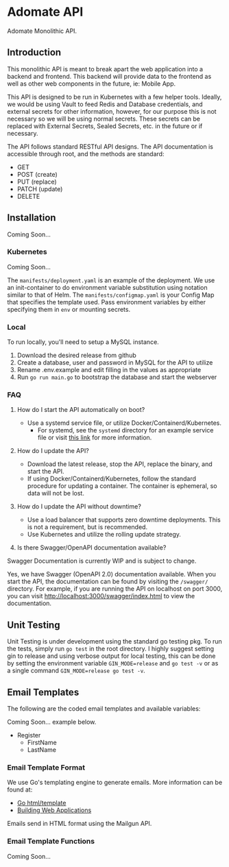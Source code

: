 # Adomate API

Adomate Monolithic API.

## Introduction

This monolithic API is meant to break apart the web application into a backend and frontend.  This backend will provide data to the frontend as well as other web components in the future, ie: Mobile App.

This API is designed to be run in Kubernetes with a few helper tools. Ideally, we would be using Vault to feed Redis and Database credentials, and external secrets for other information, however, for our purpose this is not necessary so we will be using normal secrets. These secrets can be replaced with External Secrets, Sealed Secrets, etc. in the future or if necessary.

The API follows standard RESTful API designs. The API documentation is accessible through root, and the methods are standard:

- GET
- POST (create)
- PUT (replace)
- PATCH (update)
- DELETE

## Installation

Coming Soon...

### Kubernetes

Coming Soon...

The `manifests/deployment.yaml` is an example of the deployment. We use an init-container to do environment variable substitution using notation similar to that of Helm.
The `manifests/configmap.yaml` is your Config Map that specifies the template used. Pass environment variables by either specifying them in `env` or mounting secrets.

### Local

To run locally, you'll need to setup a MySQL instance.

1. Download the desired release from github
2. Create a database, user and password in MySQL for the API to utilize
3. Rename .env.example and edit filling in the values as appropriate
4. Run `go run main.go` to bootstrap the database and start the webserver


### FAQ

1. How do I start the API automatically on boot?

    - Use a systemd service file, or utilize Docker/Containerd/Kubernetes.
        - For systemd, see the `systemd` directory for an example service file or visit [this link](https://www.digitalocean.com/community/tutorials/how-to-use-systemctl-to-manage-systemd-services-and-units) for more information.

2. How do I update the API?

    - Download the latest release, stop the API, replace the binary, and start the API.
    - If using Docker/Containerd/Kubernetes, follow the standard procedure for updating a container. The container is ephemeral, so data will not be lost.

3. How do I update the API without downtime?

    - Use a load balancer that supports zero downtime deployments.  This is not a requirement, but is recommended.
    - Use Kubernetes and utilize the rolling update strategy.

4. Is there Swagger/OpenAPI documentation available?

Swagger Documentation is currently WIP and is subject to change.

Yes, we have Swagger (OpenAPI 2.0) documentation available. When you start the API, the documentation can be found by visiting the `/swagger/` directory.  For example, if you are running the API on localhost on port 3000, you can visit <http://localhost:3000/swagger/index.html> to view the documentation.

## Unit Testing
Unit Testing is under development using the standard go testing pkg.  To run the tests, simply run `go test` in the root directory. I highly suggest setting gin to release and using verbose output for local testing, this can be done by setting the environment variable `GIN_MODE=release` and `go test -v` or as a single command `GIN_MODE=release go test -v`.

## Email Templates

The following are the coded email templates and available variables:

Coming Soon... example below.
- Register
    - FirstName
    - LastName

### Email Template Format

We use Go's templating engine to generate emails. More information can be found at:

- [Go html/template](https://pkg.go.dev/html/template)
- [Building Web Applications](https://astaxie.gitbooks.io/build-web-application-with-golang/content/en/07.4.html)

Emails send in HTML format using the Mailgun API.

### Email Template Functions

Coming Soon...
